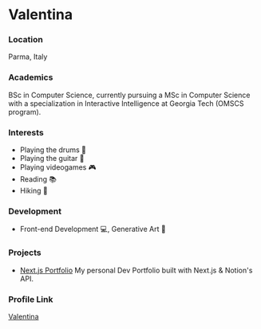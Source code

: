 # Valentina

### Location

Parma, Italy

### Academics

BSc in Computer Science, currently pursuing a MSc in Computer Science with a specialization in Interactive Intelligence at Georgia Tech (OMSCS program).

### Interests

- Playing the drums 🥁
- Playing the guitar 🎸
- Playing videogames 🎮
- Reading 📚
- Hiking 🥾

### Development

- Front-end Development 💻, Generative Art 🎨

### Projects

- [Next.js Portfolio](https://github.com/vale-c/vale-folio-next) My personal Dev Portfolio built with Next.js & Notion's API.

### Profile Link

[Valentina](https://github.com/vale-c)